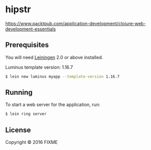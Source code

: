 # hipstr

https://www.packtpub.com/application-development/clojure-web-development-essentials

## Prerequisites

You will need [Leiningen][1] 2.0 or above installed.

[1]: https://github.com/technomancy/leiningen

Luminus template version: 1.16.7

``` sh
$ lein new luminus myapp --template-version 1.16.7
```

## Running

To start a web server for the application, run:

``` sh
$ lein ring server
```

## License

Copyright © 2016 FIXME
